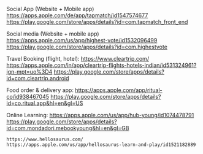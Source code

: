 Social App (Website + Mobile app)
	https://apps.apple.com/de/app/tapmatch/id1547574677
	https://play.google.com/store/apps/details?id=com.tapmatch_front_end

Social media (Website + mobile app)
	https://apps.apple.com/us/app/highest-vote/id1532096499
	https://play.google.com/store/apps/details?id=com.highestvote

Travel Booking (flight, hotel):
	https://www.cleartrip.com/
	https://apps.apple.com/in/app/cleartrip-flights-hotels-indian/id531324961?ign-mpt=uo%3D4
	https://play.google.com/store/apps/details?id=com.cleartrip.android

Food order & delivery app:
	https://apps.apple.com/app/ritual-co/id938467045
	https://play.google.com/store/apps/details?id=co.ritual.app&hl=en&gl=US

Online Learning:
	https://apps.apple.com/us/app/hub-young/id1074478791
	https://play.google.com/store/apps/details?id=com.mondadori.mebookyoung&hl=en&gl=GB

	https://www.hellosaurus.com/
	https://apps.apple.com/us/app/hellosaurus-learn-and-play/id1521182889
